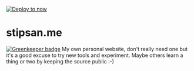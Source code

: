[![Deploy to now](https://deploy.now.sh/static/button.svg)](https://deploy.now.sh/?repo=https://github.com/stipsan/stipsan.me/tree/master)

# stipsan.me

[![Greenkeeper badge](https://badges.greenkeeper.io/stipsan/stipsan.me.svg)](https://greenkeeper.io/)
My own personal website, don't really need one but it's a good excuse to try new tools and experiment. Maybe others learn a thing or two by keeping the source public :-)
